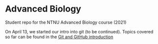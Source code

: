 # Advanced Biology
Student repo for the NTNU Advanced Biology course (2021)

On April 13, we started our intro into git (to be continued). Topics covered so far can be found in the [Git and GitHub introduction]("Git%20and%20GitHub.md")


